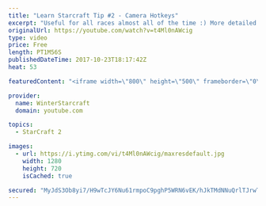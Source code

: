 ```yaml
---
title: "Learn Starcraft Tip #2 - Camera Hotkeys"
excerpt: "Useful for all races almost all of the time :) More detailed guides/tutorials under the learn to play starcraft playlist."
originalUrl: https://youtube.com/watch?v=t4Ml0nAWcig
type: video
price: Free
length: PT1M56S
publishedDateTime: 2017-10-23T18:17:42Z
heat: 53

featuredContent: "<iframe width=\"800\" height=\"500\" frameborder=\"0\" src=\"https://www.youtube.com/embed/t4Ml0nAWcig\" allow=\"accelerometer; autoplay; encrypted-media; gyroscope; picture-in-picture\" allowfullscreen></iframe>"

provider:
  name: WinterStarcraft
  domain: youtube.com

topics:
  - StarCraft 2

images:
  - url: https://i.ytimg.com/vi/t4Ml0nAWcig/maxresdefault.jpg
    width: 1280
    height: 720
    isCached: true

secured: "MyJdS3Ob8yi7/H9wTcJY6Nu61rmpoC9pghP5WRN6vEK/hJkTMdNNuQrlTJrwTYvwjqivEoGsMbzv7+H0OdradgANlzaI96MHsmMMq9+CuG2X0noZ/h37FRYUTSFIL8yWH3BRQk02WD3DQidPyWMmOzn+Rm9YB9RWZz6+JVyE1t8QkjL0ib5E2taOiNcPrYRyoensUsSUQFhB4i3wmofaRqkT5IIEY9LnJ6eI75zvDezy2pn2cfZOWdPVo8wN3VMpW3suqNPSCJDM+FP+2xIWWUQfeUF/F8vEFGdK/NVJ2uS8UGj/HFOD9gQs7XWZxqaeKmUcg+0XgfpAArWpB+GN/XjQF10GeCCM5R+mClduKvAJo5CQK1RIzTMwlk9d9489pUI/l0GquAb6Kc9dsfKR4T9+BUPYdootsje4/ATp7E4=;7iJ3OzrKegaQXe5xuYAGBA=="
---
```


